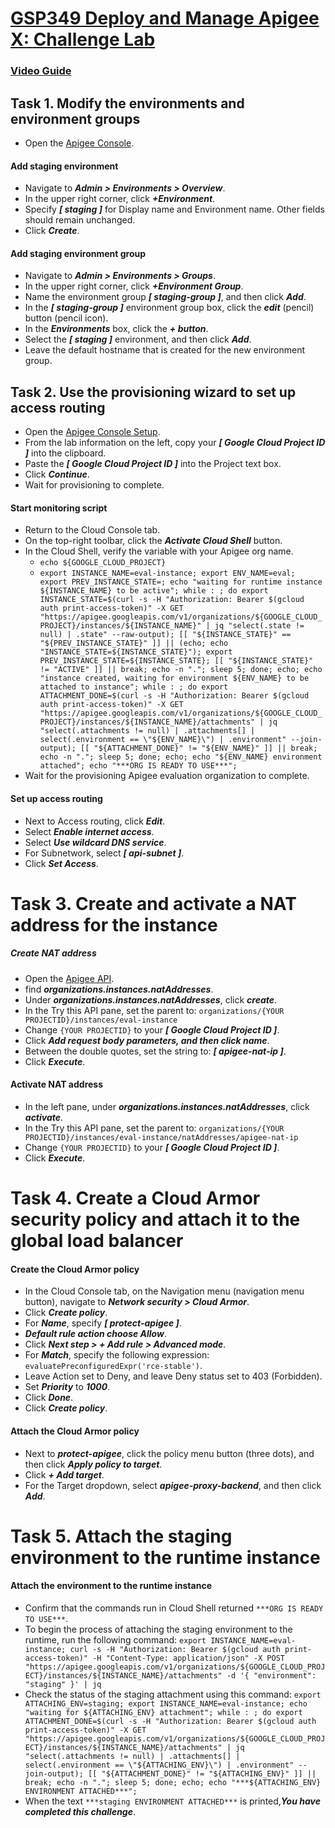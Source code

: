 # [GSP349 Deploy and Manage Apigee X: Challenge Lab](https://www.cloudskillsboost.google/focuses/20940?parent=catalog)
### [Video Guide](abc.com)
## Task 1. Modify the environments and environment groups
- Open the [Apigee Console](https://apigee.google.com).
#### Add staging environment
- Navigate to ***Admin > Environments > Overview***.
- In the upper right corner, click ***+Environment***.
- Specify ***[ staging ]*** for Display name and Environment name. Other fields should remain unchanged.
- Click ***Create***.
#### Add staging environment group
- Navigate to ***Admin > Environments > Groups***.
- In the upper right corner, click ***+Environment Group***.
- Name the environment group ***[ staging-group ]***, and then click ***Add***.
- In the ***[ staging-group ]*** environment group box, click the ***edit*** (pencil) button (pencil icon).
- In the ***Environments*** box, click the ***+ button***.
- Select the ***[ staging ]*** environment, and then click ***Add***.
- Leave the default hostname that is created for the new environment group.

## Task 2. Use the provisioning wizard to set up access routing
- Open the [Apigee Console Setup](https://apigee.google.com/setup).
- From the lab information on the left, copy your ***[ Google Cloud Project ID ]*** into the clipboard.
- Paste the ***[ Google Cloud Project ID ]*** into the Project text box.
- Click ***Continue***.
- Wait for provisioning to complete.
#### Start monitoring script
- Return to the Cloud Console tab.
- On the top-right toolbar, click the ***Activate Cloud Shell*** button.
- In the Cloud Shell, verify the variable with your Apigee org name.
  - `echo ${GOOGLE_CLOUD_PROJECT}`
  - `export INSTANCE_NAME=eval-instance; export ENV_NAME=eval; export PREV_INSTANCE_STATE=; echo "waiting for runtime instance ${INSTANCE_NAME} to be active"; while : ; do export INSTANCE_STATE=$(curl -s -H "Authorization: Bearer $(gcloud auth print-access-token)" -X GET "https://apigee.googleapis.com/v1/organizations/${GOOGLE_CLOUD_PROJECT}/instances/${INSTANCE_NAME}" | jq "select(.state != null) | .state" --raw-output); [[ "${INSTANCE_STATE}" == "${PREV_INSTANCE_STATE}" ]] || (echo; echo "INSTANCE_STATE=${INSTANCE_STATE}"); export PREV_INSTANCE_STATE=${INSTANCE_STATE}; [[ "${INSTANCE_STATE}" != "ACTIVE" ]] || break; echo -n "."; sleep 5; done; echo; echo "instance created, waiting for environment ${ENV_NAME} to be attached to instance"; while : ; do export ATTACHMENT_DONE=$(curl -s -H "Authorization: Bearer $(gcloud auth print-access-token)" -X GET "https://apigee.googleapis.com/v1/organizations/${GOOGLE_CLOUD_PROJECT}/instances/${INSTANCE_NAME}/attachments" | jq "select(.attachments != null) | .attachments[] | select(.environment == \"${ENV_NAME}\") | .environment" --join-output); [[ "${ATTACHMENT_DONE}" != "${ENV_NAME}" ]] || break; echo -n "."; sleep 5; done; echo; echo "${ENV_NAME} environment attached"; echo "***ORG IS READY TO USE***";`
- Wait for the provisioning Apigee evaluation organization to complete.
#### Set up access routing
- Next to Access routing, click ***Edit***.
- Select ***Enable internet access***.
- Select ***Use wildcard DNS service***.
- For Subnetwork, select ***[ api-subnet ]***.
- Click ***Set Access***.

# Task 3. Create and activate a NAT address for the instance
##### Create NAT address
- Open the [Apigee API](https://cloud.google.com/apigee/docs/reference/apis/apigee/rest).
- find ***organizations.instances.natAddresses***.
- Under ***organizations.instances.natAddresses***, click ***create***.
- In the Try this API pane, set the parent to: `organizations/{YOUR PROJECTID}/instances/eval-instance`
- Change `{YOUR PROJECTID}` to your ***[ Google Cloud Project ID ]***.
- Click ***Add request body parameters, and then click name***.
- Between the double quotes, set the string to: ***[ apigee-nat-ip ]***.
- Click ***Execute***.
#### Activate NAT address
- In the left pane, under ***organizations.instances.natAddresses***, click ***activate***.
- In the Try this API pane, set the parent to: `organizations/{YOUR PROJECTID}/instances/eval-instance/natAddresses/apigee-nat-ip`
- Change `{YOUR PROJECTID}` to your ***[ Google Cloud Project ID ]***.
- Click ***Execute***.

# Task 4. Create a Cloud Armor security policy and attach it to the global load balancer
#### Create the Cloud Armor policy
- In the Cloud Console tab, on the Navigation menu (navigation menu button), navigate to ***Network security > Cloud Armor***.
- Click ***Create policy***.
- For ***Name***, specify ***[ protect-apigee ]***.
- ***Default rule action choose Allow***.
- Click ***Next step > + Add rule > Advanced mode***.
- For ***Match***, specify the following expression: `evaluatePreconfiguredExpr('rce-stable')`.
- Leave Action set to Deny, and leave Deny status set to 403 (Forbidden).
- Set ***Priority*** to ***1000***.
- Click ***Done***.
- Click ***Create policy***.
#### Attach the Cloud Armor policy
- Next to ***protect-apigee***, click the policy menu button (three dots), and then click ***Apply policy to target***.
- Click ***+ Add target***.
- For the Target dropdown, select ***apigee-proxy-backend***, and then click ***Add***.

# Task 5. Attach the staging environment to the runtime instance
#### Attach the environment to the runtime instance
- Confirm that the commands run in Cloud Shell returned `***ORG IS READY TO USE***`.
- To begin the process of attaching the staging environment to the runtime, run the following command:
`export INSTANCE_NAME=eval-instance; curl -s -H "Authorization: Bearer $(gcloud auth print-access-token)" -H "Content-Type: application/json" -X POST "https://apigee.googleapis.com/v1/organizations/${GOOGLE_CLOUD_PROJECT}/instances/${INSTANCE_NAME}/attachments" -d '{ "environment": "staging" }' | jq`
- Check the status of the staging attachment using this command:
`export ATTACHING_ENV=staging; export INSTANCE_NAME=eval-instance; echo "waiting for ${ATTACHING_ENV} attachment"; while : ; do export ATTACHMENT_DONE=$(curl -s -H "Authorization: Bearer $(gcloud auth print-access-token)" -X GET "https://apigee.googleapis.com/v1/organizations/${GOOGLE_CLOUD_PROJECT}/instances/${INSTANCE_NAME}/attachments" | jq "select(.attachments != null) | .attachments[] | select(.environment == \"${ATTACHING_ENV}\") | .environment" --join-output); [[ "${ATTACHMENT_DONE}" != "${ATTACHING_ENV}" ]] || break; echo -n "."; sleep 5; done; echo; echo "***${ATTACHING_ENV} ENVIRONMENT ATTACHED***";`
- When the text `***staging ENVIRONMENT ATTACHED***` is printed,***You have completed this challenge***.
